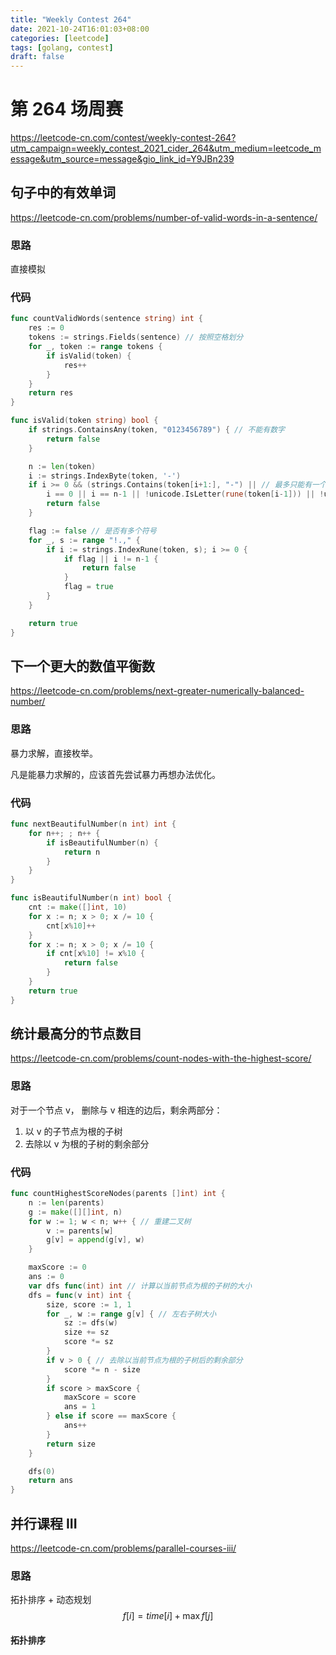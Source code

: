 ```yaml
---
title: "Weekly Contest 264"
date: 2021-10-24T16:01:03+08:00
categories: [leetcode]
tags: [golang, contest]
draft: false
---
```


# 第 264 场周赛

https://leetcode-cn.com/contest/weekly-contest-264?utm_campaign=weekly_contest_2021_cider_264&utm_medium=leetcode_message&utm_source=message&gio_link_id=Y9JBn239

## 句子中的有效单词

https://leetcode-cn.com/problems/number-of-valid-words-in-a-sentence/

### 思路

直接模拟

### 代码

```go
func countValidWords(sentence string) int {
	res := 0
	tokens := strings.Fields(sentence) // 按照空格划分
	for _, token := range tokens {
		if isValid(token) {
			res++
		}
	}
	return res
}

func isValid(token string) bool {
	if strings.ContainsAny(token, "0123456789") { // 不能有数字
		return false
	}

	n := len(token)
	i := strings.IndexByte(token, '-')
	if i >= 0 && (strings.Contains(token[i+1:], "-") || // 最多只能有一个连字符, 且左右都为小写字母
		i == 0 || i == n-1 || !unicode.IsLetter(rune(token[i-1])) || !unicode.IsLetter(rune(token[i+1]))) {
		return false
	}

	flag := false // 是否有多个符号
	for _, s := range "!.," {
		if i := strings.IndexRune(token, s); i >= 0 {
			if flag || i != n-1 {
				return false
			}
			flag = true
		}
	}

	return true
}
```

## 下一个更大的数值平衡数

https://leetcode-cn.com/problems/next-greater-numerically-balanced-number/

### 思路

暴力求解，直接枚举。

凡是能暴力求解的，应该首先尝试暴力再想办法优化。

### 代码

```go
func nextBeautifulNumber(n int) int {
	for n++; ; n++ {
		if isBeautifulNumber(n) {
			return n
		}
	}
}

func isBeautifulNumber(n int) bool {
	cnt := make([]int, 10)
	for x := n; x > 0; x /= 10 {
		cnt[x%10]++
	}
	for x := n; x > 0; x /= 10 {
		if cnt[x%10] != x%10 {
			return false
		}
	}
	return true
}
```

## 统计最高分的节点数目

https://leetcode-cn.com/problems/count-nodes-with-the-highest-score/

### 思路

对于一个节点 v， 删除与 v 相连的边后，剩余两部分：

1.   以 v 的子节点为根的子树
2.   去除以 v 为根的子树的剩余部分

### 代码

```go
func countHighestScoreNodes(parents []int) int {
	n := len(parents)
	g := make([][]int, n)
	for w := 1; w < n; w++ { // 重建二叉树
		v := parents[w]
		g[v] = append(g[v], w)
	}

	maxScore := 0
	ans := 0
	var dfs func(int) int // 计算以当前节点为根的子树的大小
	dfs = func(v int) int {
		size, score := 1, 1
		for _, w := range g[v] { // 左右子树大小
			sz := dfs(w)
			size += sz
			score *= sz
		}
		if v > 0 { // 去除以当前节点为根的子树后的剩余部分
			score *= n - size
		}
		if score > maxScore {
			maxScore = score
			ans = 1
		} else if score == maxScore {
			ans++
		}
		return size
	}

	dfs(0)
	return ans
}
```

## 并行课程 III

https://leetcode-cn.com/problems/parallel-courses-iii/

### 思路

拓扑排序 + 动态规划
$$
f[i]=\textit{time}[i] + \max f[j]
$$

#### 拓扑排序

